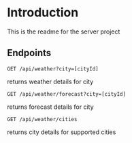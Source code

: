 # Introduction

This is the readme for the server project

## Endpoints

`GET /api/weather?city=[cityId]`

returns weather details for city

`GET /api/weather/forecast?city=[cityId]`

returns forecast details for city

`GET /api/weather/cities`

returns city details for supported cities
